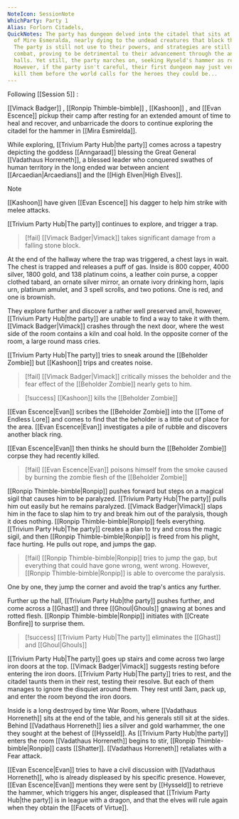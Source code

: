 ```yaml
---
NoteIcon: SessionNote
WhichParty: Party 1
Alias: Forlorn Citadels,
QuickNotes: The party has dungeon delved into the citadel that sits at the edge
  of Mire Esmeralda, nearly dying to the undead creatures that block their path.
  The party is still not use to their powers, and strategies are still unsure in
  combat, proving to be detrimental to their advancement through the ancient
  halls. Yet still, the party marches on, seeking Hyseld's hammer as requested.
  However, if the party isn't careful, their first dungeon may just very well
  kill them before the world calls for the heroes they could be...
---
```

Following [[Session 5]] :

[[Vimack Badger]] , [[Ronpip Thimble-bimble]] , [[Kashoon]] , and [[Evan Escence]] pickup their camp after resting for an extended amount of time to heal and recover, and unbarricade the doors to continue exploring the citadel for the hammer in [[Mira Esmirelda]].

While exploring, [[Trivium Party Hub|the party]] comes across a tapestry depicting the goddess [[Anngaraad]] blessing the Great General [[Vadathaus Horreneth]], a blessed leader who conquered swathes of human territory in the long ended war between ancient [[Arcaedian|Arcaedians]]  and the [[High Elven|High Elves]].

> [!note]
> [[Kashoon]] have given [[Evan Escence]] his dagger to help him strike with melee attacks.

[[Trivium Party Hub|The party]] continues to explore, and trigger a trap.
> [!fail]
> [[Vimack Badger|Vimack]] takes significant damage from a falling stone block.

At the end of the hallway where the trap was triggered, a chest lays in wait. The chest is trapped and releases a puff of gas. Inside is 800 copper, 4000 silver, 1800 gold, and 138 platinum coins, a leather coin purse, a copper clothed tabard, an ornate silver mirror, an ornate ivory drinking horn, lapis urn, platinum amulet, and 3 spell scrolls, and two potions. One is red, and one is brownish.

They explore further and discover a rather well preserved anvil, however, [[Trivium Party Hub|the party]] are unable to find a way to take it with them. [[Vimack Badger|Vimack]] crashes through the next door, where the west side of the room contains a kiln and coal hold. In the opposite corner of the room, a large round mass cries.

[[Trivium Party Hub|The party]] tries to sneak around the [[Beholder Zombie]] but [[Kashoon]] trips and creates noise.

> [!fail]
> [[Vimack Badger|Vimack]] critically misses the beholder and the fear effect of the [[Beholder Zombie]]  nearly gets to him.

> [!success]
> [[Kashoon]] kills the [[Beholder Zombie]] 

[[Evan Escence|Evan]] scribes the [[Beholder Zombie]] into the [[Tome of Endless Lore]] and comes to find that the beholder is a little out of place for the area. [[Evan Escence|Evan]] investigates a pile of rubble and discovers another black ring.

[[Evan Escence|Evan]] then thinks he should burn the [[Beholder Zombie]] corpse they had recently killed.
> [!fail]
> [[Evan Escence|Evan]] poisons himself from the smoke caused by burning the zombie flesh of the [[Beholder Zombie]] 

[[Ronpip Thimble-bimble|Ronpip]] pushes forward but steps on a magical sigil that causes him to be paralyzed. [[Trivium Party Hub|The party]] pulls him out easily but he remains paralyzed. [[Vimack Badger|Vimack]] slaps him in the face to slap him to try and break him out of the paralysis, though it does nothing. [[Ronpip Thimble-bimble|Ronpip]] feels everything. [[Trivium Party Hub|The party]] creates a plan to try and cross the magic sigil, and then [[Ronpip Thimble-bimble|Ronpip]] is freed from his plight, face hurting. He pulls out rope, and jumps the gap. 

> [!fail]
> [[Ronpip Thimble-bimble|Ronpip]] tries to jump the gap, but everything that could have gone wrong, went wrong. However, [[Ronpip Thimble-bimble|Ronpip]] is able to overcome the paralysis.

One by one, they jump the corner and avoid the trap's antics any further.

Further up the hall, [[Trivium Party Hub|the party]] pushes further, and come across a [[Ghast]] and three [[Ghoul|Ghouls]] gnawing at bones and rotted flesh. [[Ronpip Thimble-bimble|Ronpip]] initiates with [[Create Bonfire]] to surprise them.

> [!success]
> [[Trivium Party Hub|The party]] eliminates the [[Ghast]] and [[Ghoul|Ghouls]]
> 

[[Trivium Party Hub|The party]] goes up stairs and come across two large iron doors at the top. [[Vimack Badger|Vimack]] suggests resting before entering the iron doors. [[Trivium Party Hub|The party]] tries to rest, and the citadel taunts them in their rest, testing their resolve. But each of them manages to ignore the disquiet around them. They rest until 3am, pack up, and enter the room beyond the iron doors.

Inside is a long destroyed by time War Room, where [[Vadathaus Horreneth]] sits at the end of the table, and his generals still sit at the sides. Behind [[Vadathaus Horreneth]] lies a silver and gold warhammer, the one they sought at the behest of [[Hysseld]]. As [[Trivium Party Hub|the party]] enters the room [[Vadathaus Horreneth]] begins to stir, [[Ronpip Thimble-bimble|Ronpip]] casts [[Shatter]]. [[Vadathaus Horreneth]] retaliates with a Fear attack.

[[Evan Escence|Evan]] tries to have a civil discussion with [[Vadathaus Horreneth]], who is already displeased by his specific presence. However, [[Evan Escence|Evan]] mentions they were sent by [[Hysseld]] to retrieve the hammer, which triggers his anger, displeased that [[Trivium Party Hub|the party]] is in league with a dragon, and that the elves will rule again when they obtain the [[Facets of Virtue]].

